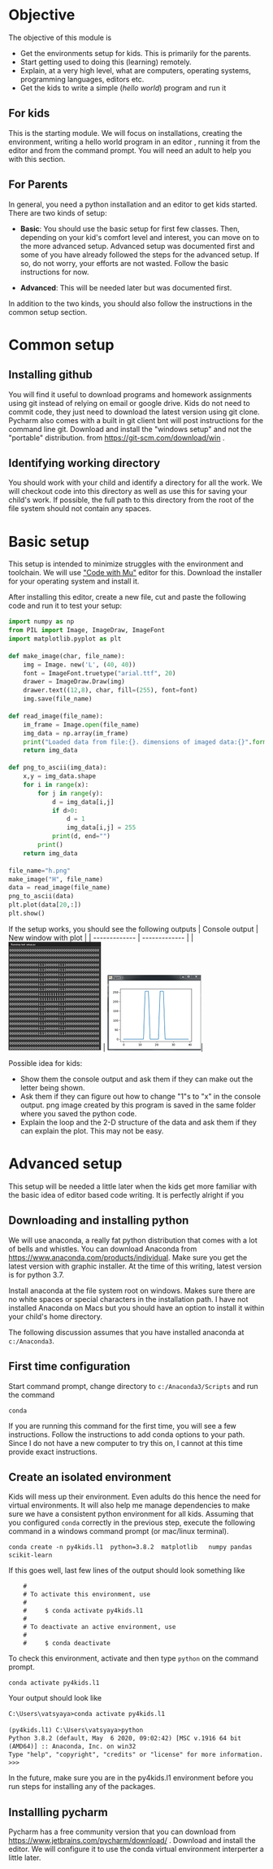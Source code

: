 # Objective 
The objective of this module is 
 
  * Get the environments setup for kids. This is primarily for the parents. 
  * Start getting used to doing this (learning) remotely. 
  * Explain, at a very high level, what are computers, operating 
  systems, programming languages, editors etc. 
  * Get the kids to write a simple (_hello world_) program and run it

## For kids
This is the starting module. We will focus on installations, 
creating the environment, writing a hello world program in an editor 
, running it from the editor and from the command prompt. You 
will need an adult to help you with this section. 

## For Parents
In general, you need a python installation and an editor to get kids started. 
There are two kinds of setup: 

  * __Basic__: You should use the basic setup for first few classes. Then, depending on your kid's comfort level and interest, you can move on to the 
  more advanced setup. Advanced setup was documented first and some of you 
  have already followed the steps for the advanced setup. If so, do not worry, 
  your efforts are not wasted. Follow the basic instructions for now.

  * __Advanced__: This will be needed later but was documented first. 

In addition to the two kinds, you should also follow the instructions in the 
common setup section. 

# Common setup 
## Installing github 

You will find it useful to download programs and homework assignments using 
git instead of relying on  email or google drive.  Kids do not need to commit code, they just need to download the latest version using git clone. 
Pycharm also comes with a built in git client bnt  will post instructions for the 
command line git. Download and install the "windows setup" and not the "portable" distribution. from https://git-scm.com/download/win . 

## Identifying working directory
You should work with your child and identify a directory for all the work. 
We will checkout code into this directory as well as use this for saving your
child's work. If possible, the full path to this directory from the root of the file system should not contain any spaces. 

# Basic setup 
This setup is intended to minimize struggles with the environment and toolchain. 
We will use ["Code with Mu"](https://codewith.mu/) editor for this. Download the 
installer for your operating system and install it. 

After installing this editor, create a new file, cut and paste the following code  and run it to test your setup: 

```python
import numpy as np
from PIL import Image, ImageDraw, ImageFont
import matplotlib.pyplot as plt

def make_image(char, file_name):
    img = Image. new('L', (40, 40))
    font = ImageFont.truetype("arial.ttf", 20)
    drawer = ImageDraw.Draw(img)
    drawer.text((12,8), char, fill=(255), font=font)
    img.save(file_name)

def read_image(file_name):
    im_frame = Image.open(file_name)
    img_data = np.array(im_frame)
    print("Loaded data from file:{}. dimensions of imaged data:{}".format(file_name, img_data.shape))
    return img_data
    
def png_to_ascii(img_data):
    x,y = img_data.shape
    for i in range(x):
        for j in range(y):
            d = img_data[i,j]
            if d>0:
                d = 1
                img_data[i,j] = 255
            print(d, end="")
        print()    
    return img_data 

file_name="h.png"
make_image("H", file_name)
data = read_image(file_name)
png_to_ascii(data)
plt.plot(data[20,:])
plt.show()

```
If the setup works, you should see the following outputs 
| Console output  | New window with plot |
| ------------- | ------------- |
| ![](./setup/console.png) <!-- .element height="50%" width="50%" -->  | ![](./setup/plot.png)<!-- .element height="50%" width="50%" -->|


Possible idea for kids: 

 * Show them the console output and ask them if they can make out the letter being shown. 
 * Ask them if they can figure out how to change "1"s to "x" in the console output. png image created by this program is saved in the same folder where you saved the python code. 
 * Explain the loop and the 2-D structure of the data and ask them if they 
 can explain the plot. This may not be easy. 

# Advanced setup 
This setup will be needed a little later when the kids get more familiar with 
the basic idea of  editor based code writing. It is perfectly alright if you

## Downloading and installing python 

We will use anaconda, a really fat python distribution that comes with a lot 
of bells and whistles. You can download Anaconda from https://www.anaconda.com/products/individual. Make sure you get the latest version with graphic 
installer. At the time of this writing, latest version is for python 3.7. 

Install anaconda at the file system root on windows. Makes sure there are 
no white spaces or special characters in the installation path. I have 
not installed Anaconda on Macs but you should have an option to install it 
within your child's home directory. 

The following discussion assumes that you  have installed anaconda at 
``c:/Anaconda3``. 

## First time configuration
Start command prompt, change directory to ``c:/Anaconda3/Scripts`` and 
run the command 

    conda 

If you are running this command for the first time, you will see a few 
instructions. Follow the instructions to add conda options to your path. 
Since I do not have a new computer to try this on, I cannot at this time 
provide exact instructions. 

## Create an isolated environment 
Kids will mess up their environment. Even adults do this hence the need for 
virtual environments. It will also help me manage dependencies to make sure 
we have a consistent python environment for all kids. Assuming that you configured  ``conda`` correctly in the previous step,  execute the following 
command in a windows command prompt (or mac/linux terminal). 

    
    conda create -n py4kids.l1  python=3.8.2  matplotlib   numpy pandas scikit-learn

If this goes well, last few lines of the output should look something like 

        #
        # To activate this environment, use
        #
        #     $ conda activate py4kids.l1
        #
        # To deactivate an active environment, use
        #
        #     $ conda deactivate

To check this environment, activate  and then type ``python`` on the command prompt. 

    conda activate py4kids.l1 


Your output should look like  

    C:\Users\vatsyaya>conda activate py4kids.l1

    (py4kids.l1) C:\Users\vatsyaya>python
    Python 3.8.2 (default, May  6 2020, 09:02:42) [MSC v.1916 64 bit (AMD64)] :: Anaconda, Inc. on win32
    Type "help", "copyright", "credits" or "license" for more information.
    >>>

In the future, make sure you  are in the py4kids.l1 environment before you 
run steps for installing any of the packages. 

## Installling pycharm 

Pycharm has a free community version that you can download from https://www.jetbrains.com/pycharm/download/ . Download and install the editor. We will configure it to use the conda virtual environment interperter a little later. 
